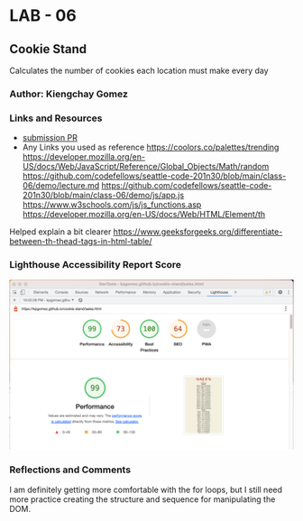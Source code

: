 # LAB - 06

## Cookie Stand

Calculates the number of cookies each location must make every day

### Author: Kiengchay Gomez

### Links and Resources

* [submission PR](http://xyz.com)
* Any Links you used as reference
https://coolors.co/palettes/trending
https://developer.mozilla.org/en-US/docs/Web/JavaScript/Reference/Global_Objects/Math/random 
https://github.com/codefellows/seattle-code-201n30/blob/main/class-06/demo/lecture.md
https://github.com/codefellows/seattle-code-201n30/blob/main/class-06/demo/js/app.js
https://www.w3schools.com/js/js_functions.asp
https://developer.mozilla.org/en-US/docs/Web/HTML/Element/th

Helped explain <thead> a bit clearer
https://www.geeksforgeeks.org/differentiate-between-th-thead-tags-in-html-table/ 

### Lighthouse Accessibility Report Score

![Lighthouse Accessibility Report](./img/Screenshot%202023-02-23%20at%2010.55.24%20PM.png)

### Reflections and Comments

I am definitely getting more comfortable with the for loops, but I still need more practice creating the structure and sequence for manipulating the DOM. 
